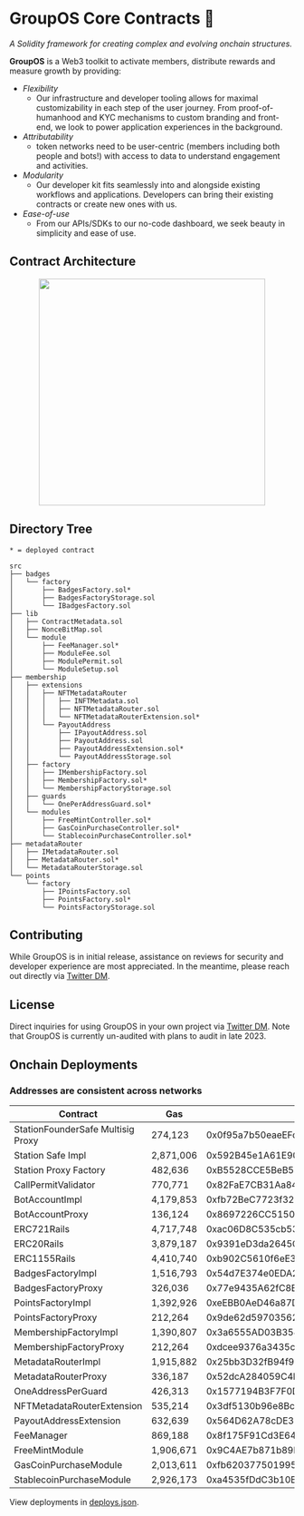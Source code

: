 # GroupOS Core Contracts 🧙

_A Solidity framework for creating complex and evolving onchain structures._

**GroupOS** is a Web3 toolkit to activate members, distribute rewards and measure growth by providing:

  - *Flexibility* 
    - Our infrastructure and developer tooling allows for maximal customizability in each step of the user journey. From proof-of-humanhood and KYC mechanisms to custom branding and front-end, we look to power application experiences in the background.
  - *Attributability* 
    - token networks need to be user-centric (members including both people and bots!) with access to data to understand engagement and activities.
  - *Modularity* 
    - Our developer kit fits seamlessly into and alongside existing workflows and applications. Developers can bring their existing contracts or create new ones with us.
  - *Ease-of-use*
    - From our APIs/SDKs to our no-code dashboard, we seek beauty in simplicity and ease of use.


## Contract Architecture

<div style="text-align:center"><img src="https://github.com/0xStation/tokens-v1/assets/80549215/a68b8a19-4568-45a7-9d32-d5738409081e" width="400" ></div>

## Directory Tree

```
* = deployed contract

src
├── badges
│   └── factory
│       ├── BadgesFactory.sol*
│       ├── BadgesFactoryStorage.sol
│       └── IBadgesFactory.sol
├── lib
│   ├── ContractMetadata.sol
│   ├── NonceBitMap.sol
│   └── module
│       ├── FeeManager.sol*
│       ├── ModuleFee.sol
│       ├── ModulePermit.sol
│       └── ModuleSetup.sol
├── membership
│   ├── extensions
│   │   ├── NFTMetadataRouter
│   │   │   ├── INFTMetadata.sol
│   │   │   ├── NFTMetadataRouter.sol
│   │   │   └── NFTMetadataRouterExtension.sol*
│   │   └── PayoutAddress
│   │       ├── IPayoutAddress.sol
│   │       ├── PayoutAddress.sol
│   │       ├── PayoutAddressExtension.sol*
│   │       └── PayoutAddressStorage.sol
│   ├── factory
│   │   ├── IMembershipFactory.sol
│   │   ├── MembershipFactory.sol*
│   │   └── MembershipFactoryStorage.sol
│   ├── guards
│   │   └── OnePerAddressGuard.sol*
│   └── modules
│       ├── FreeMintController.sol*
│       ├── GasCoinPurchaseController.sol*
│       └── StablecoinPurchaseController.sol*
├── metadataRouter
│   ├── IMetadataRouter.sol
│   ├── MetadataRouter.sol*
│   └── MetadataRouterStorage.sol
└── points
    └── factory
        ├── IPointsFactory.sol
        ├── PointsFactory.sol*
        └── PointsFactoryStorage.sol
```

## Contributing

While GroupOS is in initial release, assistance on reviews for security and developer experience are most appreciated. In the meantime, please reach out directly via [Twitter DM](https://twitter.com/ilikesymmetry).

## License

Direct inquiries for using GroupOS in your own project via [Twitter DM](https://twitter.com/ilikesymmetry). Note that GroupOS is currently un-audited with plans to audit in late 2023.

## Onchain Deployments
### Addresses are consistent across networks

| Contract | Gas | Goerli | Sepolia |
| --- | --- | --- | --- |
| StationFounderSafe Multisig Proxy |  274,123 | 0x0f95a7b50eaeEFc08eb10Be44Dd48409b46372b2 | 0x0f95a7b50eaeEFc08eb10Be44Dd48409b46372b2
| Station Safe Impl | 2,871,006 | 0x592B45e1A61E9057851013A8E945feDC78bC867E | 0x592B45e1A61E9057851013A8E945feDC78bC867E
| Station Proxy Factory| 482,636 | 0xB5528CCE5BeB54f5180ac556a605863FA0310434 | 0xB5528CCE5BeB54f5180ac556a605863FA0310434
| CallPermitValidator | 770,771 | 0x82FaE7CB31Aa84Db8BCFD927f5C2c2A6383628f7 | 0x82FaE7CB31Aa84Db8BCFD927f5C2c2A6383628f7
| BotAccountImpl | 4,179,853 | 0xfb72BeC7723f32d5F91d47c47Ed7b697AC8723b8 | 0xfb72BeC7723f32d5F91d47c47Ed7b697AC8723b8
| BotAccountProxy | 136,124 | 0x8697226CC5150D3363D139872a4e462C6587fbC5 | 0x8697226CC5150D3363D139872a4e462C6587fbC5
| ERC721Rails | 4,717,748 | 0xac06D8C535cb53F614d5C79809c778AB38343A63 | 0xac06D8C535cb53F614d5C79809c778AB38343A63
| ERC20Rails | 3,879,187 | 0x9391eD3da2645CE9B7C8d718CDB4F101fA8d9D7b | 0x9391eD3da2645CE9B7C8d718CDB4F101fA8d9D7b
| ERC1155Rails | 4,410,740 | 0xb902C5610f6eE3206b6aC29579A411783AD5CB21 | 0xb902C5610f6eE3206b6aC29579A411783AD5CB21
| BadgesFactoryImpl | 1,516,793 | 0x54d7E374e0EDA2Ba1AC9753882879A9151cbA059 | 0x54d7E374e0EDA2Ba1AC9753882879A9151cbA059
| BadgesFactoryProxy | 326,036 | 0x77e9435A62fC8E7956bebe918F5e85BC328f5165 | 0x77e9435A62fC8E7956bebe918F5e85BC328f5165
| PointsFactoryImpl | 1,392,926 | 0xeEBB0AeD46a87D22Aec722DEdF4Cc26eA63454c2 | 0xeEBB0AeD46a87D22Aec722DEdF4Cc26eA63454c2
| PointsFactoryProxy | 212,264 | 0x9de62d5970356270E2790EAB4e3E6cF186868587 | 0x9de62d5970356270E2790EAB4e3E6cF186868587
| MembershipFactoryImpl | 1,390,807 | 0x3a6555AD03B35431813967778b8361ef5877fd13 | 0x3a6555AD03B35431813967778b8361ef5877fd13
| MembershipFactoryProxy | 212,264 | 0xdcee9376a3435c991758af3fd07e2830b3a41bcb | 0xdcee9376a3435c991758af3fd07e2830b3a41bcb
| MetadataRouterImpl | 1,915,882 | 0x25bb3D32fB94f9Bc43eF61dE4bc3829e79F47899 | 0x25bb3D32fB94f9Bc43eF61dE4bc3829e79F47899
| MetadataRouterProxy | 336,187 | 0x52dcA284059C4b90ACB9C06CF479aA91DB2af3E8 | 0x52dcA284059C4b90ACB9C06CF479aA91DB2af3E8
| OneAddressPerGuard | 426,313 | 0x1577194B3F7F0D69B4869c378D8bC5Aa52e4567A | 0x1577194B3F7F0D69B4869c378D8bC5Aa52e4567A
| NFTMetadataRouterExtension | 535,214 | 0x3df5130b96e8Bc4f888F038177A09a36566642dC | 0x3df5130b96e8Bc4f888F038177A09a36566642dC
| PayoutAddressExtension | 632,639 | 0x564D62A78cDE39c6287E1499FF099Bf822Fc2Dd1 | 0x564D62A78cDE39c6287E1499FF099Bf822Fc2Dd1
| FeeManager | 869,188 | 0x8f175F91Cd3E64dE60E294c0120c1768De51Cd4d | 0x8f175F91Cd3E64dE60E294c0120c1768De51Cd4d
| FreeMintModule | 1,906,671 | 0x9C4AE7b871b89Dd2b4F10B5FAB2D887419969584 | 0x9C4AE7b871b89Dd2b4F10B5FAB2D887419969584
| GasCoinPurchaseModule | 2,013,611 | 0xfb620377501995db139596274934674030E8620d | 0xfb620377501995db139596274934674030E8620d
| StablecoinPurchaseModule | 2,926,173 | 0xa4535fDdC3b10B23D1158feb41690CdF8cB8b1F7 | 0xa4535fDdC3b10B23D1158feb41690CdF8cB8b1F7

View deployments in [deploys.json](./deploys.json).
